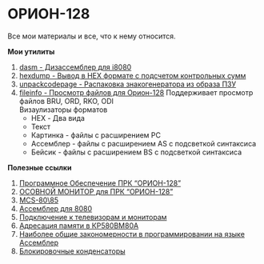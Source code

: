 # ОРИОН-128
Все мои материалы и все, что к нему относится.

**Мои утилиты**
1. [dasm - Дизассемблер для i8080](https://github.com/ikozin/ORION-128/tree/master/tools/dasm)
2. [hexdump - Вывод в HEX формате с подсчетом контрольных сумм](https://github.com/ikozin/ORION-128/tree/master/tools/hexdump)
3. [unpackcodepage - Распаковка знакогенератора из образа ПЗУ](https://github.com/ikozin/ORION-128/tree/master/tools/unpackcodepage)
4. [fileinfo - Просмотр файлов для Орион-128](https://github.com/ikozin/ORION-128/tree/master/tools/fileinfo)
   Поддерживает просмотр файлов BRU, ORD, RKO, ODI  
Визаулизаторы форматов
	* HEX - Два вида
	* Текст
	* Картинка - файлы с расширением PC
	* Ассемблер - файлы с расширением AS с подсветкой синтаксиса
	* Бейсик - файлы с расширением BS с подсветкой синтаксиса

**Полезные ссылки**

1. [Программное Обеспечение ПРК “ОРИОН-128”](http://www.danbigras.ru/Orion/Program/SoftWare.html)
2. [ОСОВНОЙ МОНИТОР для ПРК “ОРИОН-128”](http://www.danbigras.ru/Orion/MainMon/MainMon.html)
3. [MCS-80\\85](http://board.flatassembler.net/topic.php?t=18448)
4. [Aссемблер для 8080](http://zx-pk.ru/threads/26144-assembler-dlya-8080.html)
5. [Подключение к телевизорам и мониторам](http://zxbyte.ru/byte_connection_to_tv_and_monitors.htm)
6. [Адресация памяти в КР580ВМ80А](https://github.com/ikozin/ORION-128/tree/master/docs/Адресация%20в%20КР580ВМ80А.docx)
7. [Наиболее общие закономерности в программировании на языке Ассемблер](https://github.com/ikozin/ORION-128/tree/master/docs/Наиболее%20общие%20закономерности%20в%20программировании%20на%20языке%20Ассемблер.docx)
8. [Блокировочные конденсаторы](https://github.com/ikozin/ORION-128/tree/master/docs/Блокировочные%20конденсаторы.docx)